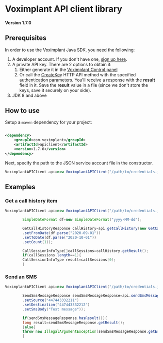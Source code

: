 # Voximplant API client library

#### Version 1.7.0

## Prerequisites

In order to use the Voximplant Java SDK, you need the following:

1. A developer account. If you don't have one, [sign up here](https://voximplant.com/sign-up/).
1. A private API key. There are 2 options to obtain it:
    1. Either generate it in the [Voximplant Control panel](https://manage.voximplant.com/settings/service_accounts)
    1. Or call the [CreateKey](https://voximplant.com/docs/references/httpapi/managing_role_system#createkey) HTTP API
       method with the
       specified [authentication parameters](https://voximplant.com/docs/references/httpapi/auth_parameters). You'll
       receive a response with the __result__ field in it. Save the __result__ value in a file (since we don't store the
       keys, save it securely on your side).
1. JDK 8 and above

## How to use

Setup a `maven` dependency for your project:

```xml

<dependency>
    <groupId>com.voximplant</groupId>
    <artifactId>apiclient</artifactId>
    <version>1.7.0</version>
</dependency>
```

Next, specify the path to the JSON service account file in the constructor.

```java
VoximplantAPIClient api=new VoximplantAPIClient("/path/to/credentials.json");
```

## Examples

### Get a call history item

```java
VoximplantAPIClient api=new VoximplantAPIClient("/path/to/credentials.json");

        SimpleDateFormat df=new SimpleDateFormat("yyyy-MM-dd");

        GetCallHistoryResponse callHistory=api.getCallHistory(new GetCallHistoryRequest()
        .setFromDate(df.parse("2020-09-01"))
        .setToDate(df.parse("2020-10-01"))
        .setCount(1));

        CallSessionInfoType[]callSessions=callHistory.getResult();
        if(callSessions.length==1){
        CallSessionInfoType result=callSessions[0];
        }
```

### Send an SMS

```java
VoximplantAPIClient api=new VoximplantAPIClient("/path/to/credentials.json");

        SendSmsMessageResponse sendSmsMessageResponse=api.sendSmsMessage(new SendSmsMessageRequest()
        .setSource("447443332211")
        .setDestination("447443332212")
        .setSmsBody("Test message"));

        if(sendSmsMessageResponse.hasResult()){
        long result=sendSmsMessageResponse.getResult();
        }else{
        throw new IllegalArgumentException(sendSmsMessageResponse.getError().getMsg());
        }
```
